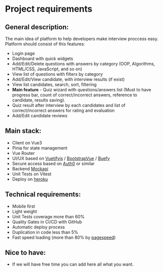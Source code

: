 # Project requirements

## General description:
The main idea of platform to help developers make interview proccess easy. 
Platform should consist of this features:
* Login page
* Dashboard with quick widgets
* Add/Edit/Delete questions with answers by category (OOP, Algorithms, HTML/CSS, JavaScript, and so on)
* View list of questions with filters by category
* Add/Edit/View candidate, with interview results (if exist)
* View list candidates, search, sort, filtering
* **Main feature** - Quiz wizard with questions/answers list (Must to have progress bar, count of correct/incorrect answers, reference to candidate, results saving).
* Quiz result after interview by each candidates and list of correct/incorrect answers for rating and evaluation
* Add/Edit candidate reviews
 

## Main stack:
* Client on Vue3
* Pinia for state management
* Vue Router
* UI/UX based on [Vuetifyjs](https://vuetifyjs.com/en/) / [BootstrapVue](https://bootstrap-vue.org/) / [Buefy](https://buefy.org/)
* Secure access based on [Auth0](https://auth0.com[/) or similar
* Backend [Mockapi](mockapi.io)
* Unit Tests on Vitest
* Deploy on [heroku](https://dashboard.heroku.com/)

## Technical requirements:
* Mobile first
* Light weight
* Unit Tests coverage more than 60%
* Quality Gates in CI/CD with GitHub
* Automatic deploy process
* Duplication in code less than 5%
* Fast speed loading (more than 80% by [pagespeed](https://pagespeed.web.dev/))

## Nice to have:
* If we will have free time you can add here all what you want.
